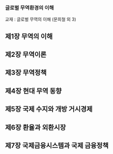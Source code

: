 ### 글로벌 무역환경의 이해
교재 : 글로벌 무역의 이해 (문희철 외 3)

## 제1장 무역의 이해

## 제2장 무역이론

## 제3장 무역정책

## 제4장 현대 무역 동향

## 제5장 국제 수지와 개방 거시경제

## 제6장 환율과 외환시장

## 제7장 국제금융시스템과 국제 금융정책
